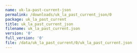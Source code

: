 ```yaml
---
name: uk-la-past-current-json
permalink: /downloads/uk_la_past_current_json/0
package: uk_la_past_current
title: uk_la_past_current_json
filename: uk_la_past_current.json
version: '0'
full_version: '0'
file: /data/uk_la_past_current/0/uk_la_past_current.json
---
```

